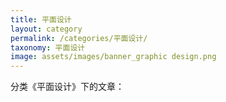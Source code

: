 ```yaml
---
title: 平面设计
layout: category
permalink: /categories/平面设计/
taxonomy: 平面设计
image: assets/images/banner_graphic design.png
---
```


分类《平面设计》下的文章：


